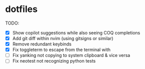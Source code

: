 # dotfiles

TODO:

- [x] Show copilot suggestions while also seeing COQ completions
- [x] Add git diff within nvim (using gitsigns or similar)
- [x] Remove redundant keybinds
- [x] Fix toggleterm to escape from the terminal with <esc>
- [ ] Fix yanking not copying to system clipboard & vice versa
- [ ] Fix neotest not recognizing python tests
